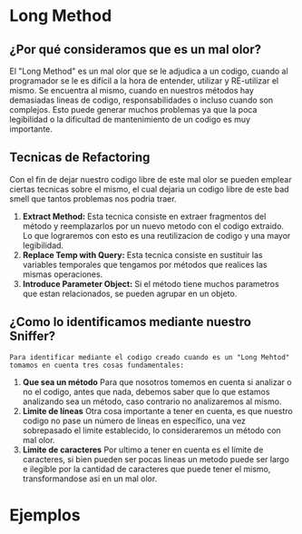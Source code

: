 # Long Method
## ¿Por qué consideramos que es un mal olor?

El "Long Method" es un mal olor que se le adjudica a un codigo, cuando al programador se le es difícil a la hora de entender, utilizar y RE-utilizar el mismo. 
Se encuentra al mismo, cuando en nuestros métodos hay demasiadas lineas de codigo, responsabilidades o incluso cuando son complejos. Esto puede generar muchos problemas ya que la poca legibilidad o la dificultad de mantenimiento de un codigo es muy importante.

## Tecnicas de Refactoring
Con el fin de dejar nuestro codigo libre de este mal olor se pueden emplear ciertas tecnicas sobre el mismo, el cual dejaria un codigo libre de este bad smell que tantos problemas nos podria traer.

1. **Extract Method:**
    Esta tecnica consiste en extraer fragmentos del método y reemplazarlos por un nuevo metodo con el codigo extraido. Lo que lograremos con esto es una reutilizacion de codigo y una mayor legibilidad.
2. **Replace Temp with Query:**
    Esta tecnica consiste en sustituir las variables temporales que tengamos por métodos que realices las mismas operaciones.
3. **Introduce Parameter Object:**
    Si el método tiene muchos parametros que estan relacionados, se pueden agrupar en un objeto.

## ¿Como lo identificamos mediante nuestro Sniffer?
    Para identificar mediante el codigo creado cuando es un "Long Mehtod" tomamos en cuenta tres cosas fundamentales:
1. **Que sea un método**
    Para que nosotros tomemos en cuenta si analizar o no el codigo, antes que nada, debemos saber que lo que estamos analizando sea un método, caso contrario no analizaremos al mismo.
2. **Limite de líneas**
    Otra cosa importante a  tener en cuenta, es que nuestro codigo no pase un número de lineas en específico, una vez sobrepasado el limite establecido, lo consideraremos un método con mal olor.
3. **Limite de caracteres**
    Por ultimo a tener en cuenta es el límite de caracteres, si bien pueden ser pocas lineas un metodo puede ser largo e ilegible por la cantidad de caracteres que puede tener el mismo, transformandose asi en un mal olor.

# Ejemplos